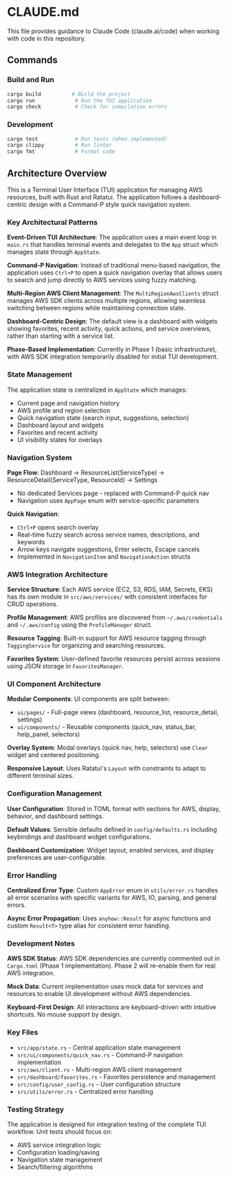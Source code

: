 # CLAUDE.md

This file provides guidance to Claude Code (claude.ai/code) when working with code in this repository.

## Commands

### Build and Run

```bash
cargo build          # Build the project
cargo run             # Run the TUI application
cargo check           # Check for compilation errors
```

### Development

```bash
cargo test            # Run tests (when implemented)
cargo clippy          # Run linter
cargo fmt             # Format code
```

## Architecture Overview

This is a Terminal User Interface (TUI) application for managing AWS resources, built with Rust and Ratatui. The application follows a dashboard-centric design with a Command-P style quick navigation system.

### Key Architectural Patterns

**Event-Driven TUI Architecture**: The application uses a main event loop in `main.rs` that handles terminal events and delegates to the `App` struct which manages state through `AppState`.

**Command-P Navigation**: Instead of traditional menu-based navigation, the application uses `Ctrl+P` to open a quick navigation overlay that allows users to search and jump directly to AWS services using fuzzy matching.

**Multi-Region AWS Client Management**: The `MultiRegionAwsClients` struct manages AWS SDK clients across multiple regions, allowing seamless switching between regions while maintaining connection state.

**Dashboard-Centric Design**: The default view is a dashboard with widgets showing favorites, recent activity, quick actions, and service overviews, rather than starting with a service list.

**Phase-Based Implementation**: Currently in Phase 1 (basic infrastructure), with AWS SDK integration temporarily disabled for initial TUI development.

### State Management

The application state is centralized in `AppState` which manages:

- Current page and navigation history
- AWS profile and region selection
- Quick navigation state (search input, suggestions, selection)
- Dashboard layout and widgets
- Favorites and recent activity
- UI visibility states for overlays

### Navigation System

**Page Flow**: Dashboard → ResourceList(ServiceType) → ResourceDetail(ServiceType, ResourceId) → Settings

- No dedicated Services page - replaced with Command-P quick nav
- Navigation uses `AppPage` enum with service-specific parameters

**Quick Navigation**:

- `Ctrl+P` opens search overlay
- Real-time fuzzy search across service names, descriptions, and keywords
- Arrow keys navigate suggestions, Enter selects, Escape cancels
- Implemented in `NavigationItem` and `NavigationAction` structs

### AWS Integration Architecture

**Service Structure**: Each AWS service (EC2, S3, RDS, IAM, Secrets, EKS) has its own module in `src/aws/services/` with consistent interfaces for CRUD operations.

**Profile Management**: AWS profiles are discovered from `~/.aws/credentials` and `~/.aws/config` using the `ProfileManager` struct.

**Resource Tagging**: Built-in support for AWS resource tagging through `TaggingService` for organizing and searching resources.

**Favorites System**: User-defined favorite resources persist across sessions using JSON storage in `FavoritesManager`.

### UI Component Architecture

**Modular Components**: UI components are split between:

- `ui/pages/` - Full-page views (dashboard, resource_list, resource_detail, settings)
- `ui/components/` - Reusable components (quick_nav, status_bar, help_panel, selectors)

**Overlay System**: Modal overlays (quick nav, help, selectors) use `Clear` widget and centered positioning.

**Responsive Layout**: Uses Ratatui's `Layout` with constraints to adapt to different terminal sizes.

### Configuration Management

**User Configuration**: Stored in TOML format with sections for AWS, display, behavior, and dashboard settings.

**Default Values**: Sensible defaults defined in `config/defaults.rs` including keybindings and dashboard widget configurations.

**Dashboard Customization**: Widget layout, enabled services, and display preferences are user-configurable.

### Error Handling

**Centralized Error Type**: Custom `AppError` enum in `utils/error.rs` handles all error scenarios with specific variants for AWS, IO, parsing, and general errors.

**Async Error Propagation**: Uses `anyhow::Result` for async functions and custom `Result<T>` type alias for consistent error handling.

### Development Notes

**AWS SDK Status**: AWS SDK dependencies are currently commented out in `Cargo.toml` (Phase 1 implementation). Phase 2 will re-enable them for real AWS integration.

**Mock Data**: Current implementation uses mock data for services and resources to enable UI development without AWS dependencies.

**Keyboard-First Design**: All interactions are keyboard-driven with intuitive shortcuts. No mouse support by design.

### Key Files

- `src/app/state.rs` - Central application state management
- `src/ui/components/quick_nav.rs` - Command-P navigation implementation
- `src/aws/client.rs` - Multi-region AWS client management
- `src/dashboard/favorites.rs` - Favorites persistence and management
- `src/config/user_config.rs` - User configuration structure
- `src/utils/error.rs` - Centralized error handling

### Testing Strategy

The application is designed for integration testing of the complete TUI workflow. Unit tests should focus on:

- AWS service integration logic
- Configuration loading/saving
- Navigation state management
- Search/filtering algorithms
